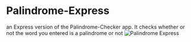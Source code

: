 # Palindrome-Express
an Express version of the Palindrome-Checker app.
It checks whether or not the word you entered is a palindrome or not
![Palindrome Express](https://user-images.githubusercontent.com/126501848/235373318-ba8ee063-2ab7-4a80-99ec-d563ef8c7baa.jpg)
